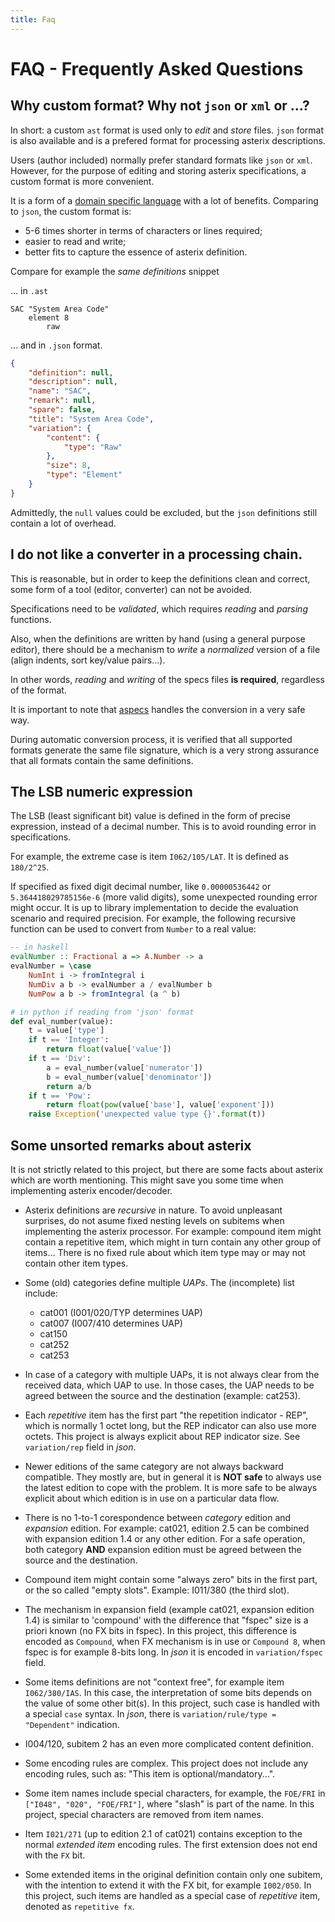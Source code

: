 ```yaml
---
title: Faq
---
```


# FAQ - Frequently Asked Questions

## Why custom format? Why not `json` or `xml` or ...?

In short: a custom `ast` format is used only to *edit* and *store* files.
`json` format is also available and is a prefered format for processing
asterix descriptions.

Users (author included) normally prefer standard formats like `json` or `xml`.
However, for the purpose of editing and storing asterix specifications,
a custom format is more convenient.

It is a form of a [domain specific language](https://en.wikipedia.org/wiki/Domain-specific_language)
with a lot of benefits. Comparing to `json`, the custom format is:

- 5-6 times shorter in terms of characters or lines required;
- easier to read and write;
- better fits to capture the essence of asterix definition.

Compare for example the *same definitions* snippet

... in `.ast`

```
SAC "System Area Code"
    element 8
        raw
```

... and in `.json` format.

```json
{
    "definition": null,
    "description": null,
    "name": "SAC",
    "remark": null,
    "spare": false,
    "title": "System Area Code",
    "variation": {
        "content": {
            "type": "Raw"
        },
        "size": 8,
        "type": "Element"
    }
}
```
Admittedly, the `null` values could be excluded, but the `json` definitions
still contain a lot of overhead.

## I do not like a converter in a processing chain.

This is reasonable, but in order to keep the definitions
clean and correct, some form of a tool (editor, converter)
can not be avoided.

Specifications need to be *validated*, which requires
*reading* and *parsing* functions.

Also, when the definitions are written by hand (using a general
purpose editor), there should be a mechanism to *write* a *normalized*
version of a file (align indents, sort key/value pairs...).

In other words, *reading* and *writing* of the specs files **is required**,
regardless of the format.

It is important to note that [aspecs](/aspecs.html) handles
the conversion in a very safe way.

During automatic conversion process, it is verified that all supported formats
generate the same file signature, which is a very strong assurance that all formats
contain the same definitions.

## The LSB numeric expression

The LSB (least significant bit) value is defined in the form of precise
expression, instead of a decimal number. This is to avoid rounding error
in specifications.

For example, the extreme case is item `I062/105/LAT`.
It is defined as `180/2^25`.

If specified as fixed digit decimal number, like `0.00000536442` or
`5.364418029785156e-6` (more valid digits), some unexpected rounding
error might occur. It is up to library implementation
to decide the evaluation scenario and required precision. For example,
the following recursive function can be used to convert from
`Number` to a real value:

```haskell
-- in haskell
evalNumber :: Fractional a => A.Number -> a
evalNumber = \case
    NumInt i -> fromIntegral i
    NumDiv a b -> evalNumber a / evalNumber b
    NumPow a b -> fromIntegral (a ^ b)
```

```python
# in python if reading from 'json' format
def eval_number(value):
    t = value['type']
    if t == 'Integer':
        return float(value['value'])
    if t == 'Div':
        a = eval_number(value['numerator'])
        b = eval_number(value['denominator'])
        return a/b
    if t == 'Pow':
        return float(pow(value['base'], value['exponent']))
    raise Exception('unexpected value type {}'.format(t))
```

## Some unsorted remarks about asterix

It is not strictly related to this project, but there are some
facts about asterix which are worth mentioning. This might save
you some time when implementing asterix encoder/decoder.

* Asterix definitions are *recursive* in nature. To avoid unpleasant
  surprises, do not asume fixed nesting levels on subitems when
  implementing the asterix processor. For example: compound item might contain
  a repetitive item, which might in turn contain any other group of
  items... There is no fixed rule about which item type may or may not contain
  other item types.

* Some (old) categories define multiple *UAPs*. The (incomplete)
  list include:
    - cat001 (I001/020/TYP determines UAP)
    - cat007 (I007/410 determines UAP)
    - cat150
    - cat252
    - cat253

* In case of a category with multiple UAPs, it is not always clear from
  the received data, which UAP to use. In those cases, the UAP needs
  to be agreed between the source and the destination (example: cat253).

* Each *repetitive* item has the first part "the repetition indicator - REP",
  which is normally 1 octet long, but the REP indicator can also use more
  octets. This project is always explicit about REP indicator size.
  See `variation/rep` field in *json*.

* Newer editions of the same category are not always backward compatible.
  They mostly are, but in general it is **NOT safe** to always use the
  latest edition to cope with the problem. It is more safe to be
  always explicit about which edition is in use on a particular data flow.

* There is no 1-to-1 corespondence between *category* edition and
  *expansion* edition. For example: cat021, edition 2.5 can be combined with
  expansion edition 1.4 or any other edition. For a safe operation,
  both category **AND** expansion edition must be agreed between the source
  and the destination.

* Compound item might contain some "always zero" bits in the first part,
  or the so called "empty slots". Example: I011/380 (the third slot).

* The mechanism in expansion field (example cat021, expansion edition 1.4)
  is similar to 'compound' with the difference that "fspec" size is
  a priori known (no FX bits in fspec).
  In this project, this difference is encoded as `Compound`, when
  FX mechanism is in use or `Compound 8`, when fspec is for example
  8-bits long. In *json* it is encoded in `variation/fspec` field.

* Some items definitions are not "context free", for example
  item `I062/380/IAS`. In this case, the interpretation of some bits depends
  on the value of some other bit(s). In this project, such case is
  handled with a special `case` syntax.
  In *json*, there is `variation/rule/type = "Dependent"` indication.

* I004/120, subitem 2 has an even more complicated content definition.

* Some encoding rules are complex. This project does not include any
  encoding rules, such as: "This item is optional/mandatory...".

* Some item names include special characters, for example, the `FOE/FRI`
  in `["I048", "020", "FOE/FRI"]`, where "slash" is part of the name. In
  this project, special characters are removed from item names.

* Item `I021/271` (up to edition 2.1 of cat021) contains exception
  to the normal *extended item* encoding rules. The first extension does
  not end with the `FX` bit.

* Some extended items in the original definition contain only one subitem,
  with the intention to extend it with the FX bit, for example `I002/050`.
  In this project, such items are handled as a special case of *repetitive*
  item, denoted as `repetitive fx`.
